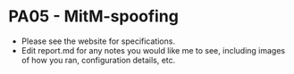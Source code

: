 # PA05 - MitM-spoofing
* Please see the website for specifications. 
* Edit report.md for any notes you would like me to see, including images of how you ran, configuration details, etc.

